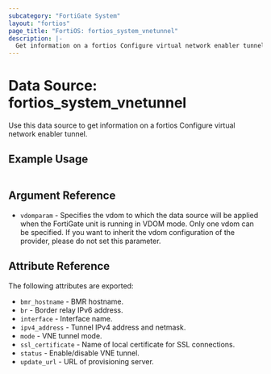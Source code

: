 ```yaml
---
subcategory: "FortiGate System"
layout: "fortios"
page_title: "FortiOS: fortios_system_vnetunnel"
description: |-
  Get information on a fortios Configure virtual network enabler tunnel.
---
```


# Data Source: fortios_system_vnetunnel
Use this data source to get information on a fortios Configure virtual network enabler tunnel.


## Example Usage

```hcl

```

## Argument Reference

* `vdomparam` - Specifies the vdom to which the data source will be applied when the FortiGate unit is running in VDOM mode. Only one vdom can be specified. If you want to inherit the vdom configuration of the provider, please do not set this parameter.

## Attribute Reference

The following attributes are exported:

* `bmr_hostname` - BMR hostname.
* `br` - Border relay IPv6 address.
* `interface` - Interface name.
* `ipv4_address` - Tunnel IPv4 address and netmask.
* `mode` - VNE tunnel mode.
* `ssl_certificate` - Name of local certificate for SSL connections.
* `status` - Enable/disable VNE tunnel.
* `update_url` - URL of provisioning server.
